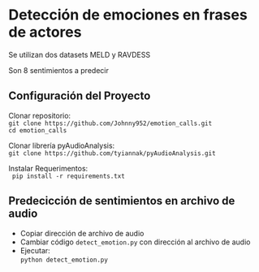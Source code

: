 # Detección de emociones en frases de actores

Se utilizan dos datasets MELD y RAVDESS
 
Son 8 sentimientos a predecir


## Configuración del Proyecto
Clonar repositorio: <br/>
```git clone https://github.com/Johnny952/emotion_calls.git``` <br/>
```cd emotion_calls ```

Clonar librería pyAudioAnalysis: <br/>
```git clone https://github.com/tyiannak/pyAudioAnalysis.git```

Instalar Requerimentos: <br/>
``` pip install -r requirements.txt```

## Predecicción de sentimientos en archivo de audio
- Copiar dirección de archivo de audio <br/> 
- Cambiar código ```detect_emotion.py``` con dirección al archivo de audio <br/>
- Ejecutar:<br/>
```python detect_emotion.py```

